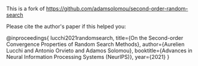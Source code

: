 This is a fork of https://github.com/adamsolomou/second-order-random-search

Please cite the author's paper if this helped you:

@inproceedings{
  lucchi2021randomsearch,
  title={On the Second-order Convergence Properties of Random Search Methods},
  author={Aurelien Lucchi and Antonio Orvieto and Adamos Solomou},
  booktitle={Advances in Neural Information Processing Systems (NeurIPS)},
  year={2021}
}